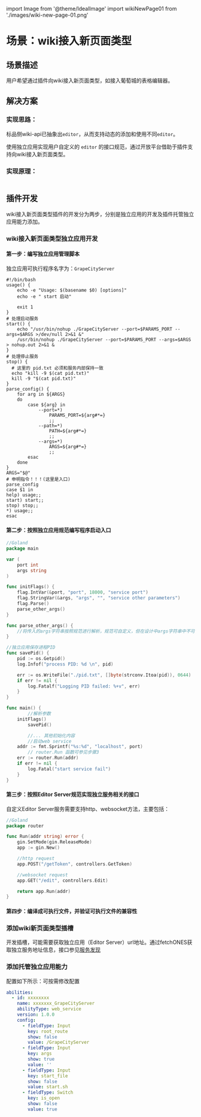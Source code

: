 import Image from '@theme/IdealImage'
import wikiNewPage01 from './images/wiki-new-page-01.png'

# 场景：wiki接入新页面类型


## 场景描述

用户希望通过插件向wiki接入新页面类型，如接入葡萄城的表格编辑器。

## 解决方案

### 实现思路：

标品侧wiki-api已抽象出`editor`，从而支持动态的添加和使用不同`editor`。

使用独立应用实现用户自定义的 `editor` 的接口规范，通过开放平台借助于插件支持向wiki接入新页面类型。

### 实现原理：

<Image img={wikiNewPage01}></Image>


## 插件开发

wiki接入新页面类型插件的开发分为两步，分别是独立应用的开发及插件托管独立应用能力添加。

### wiki接入新页面类型独立应用开发

#### 第一步：编写独立应用管理脚本

独立应用可执行程序名字为：`GrapeCityServer`

```shell title="workspace/start.sh"
#!/bin/bash
usage() {
    echo -e "Usage: $(basename $0) [options]"
    echo -e " start 启动"

    exit 1
}
# 处理启动服务
start() {
    echo "/usr/bin/nohup ./GrapeCityServer --port=$PARAMS_PORT --args=$ARGS >/dev/null 2>&1 &"
    /usr/bin/nohup ./GrapeCityServer --port=$PARAMS_PORT --args=$ARGS > nohup.out 2>&1 &
}
# 处理停止服务
stop() {
  # 这里的 pid.txt 必须和服务内部保持一致
  echo "kill -9 $(cat pid.txt)"
  kill -9 "$(cat pid.txt)"
}
parse_config() {
    for arg in ${ARGS}
    do
        case ${arg} in
            --port=*)
                PARAMS_PORT=${arg#*=}
                ;;
            --path=*)
                PATH=${arg#*=}
                ;;
            --args=*)
                ARGS=${arg#*=}
                ;;
        esac
    done
}
ARGS="$@"
# 申明指令！！！(这里是入口)
parse_config
case $1 in
help) usage;;
start) start;;
stop) stop;;
*) usage;;
esac
```

#### 第二步：按照独立应用规范编写程序启动入口

```go
//Goland
package main

var (
	port int
	args string
)

func initFlags() {
	flag.IntVar(&port, "port", 18000, "service port")
	flag.StringVar(&args, "args", "", "service other parameters")
	flag.Parse()
	parse_other_args()
}

func parse_other_args() {
    //将传入的args字符串按照规范进行解析，规范可自定义，但在设计中args字符串中不可有空白符
}

//独立应用保存进程PID
func savePid() {
	pid := os.Getpid()
	log.Infof("process PID: %d \n", pid)

	err := os.WriteFile("./pid.txt", []byte(strconv.Itoa(pid)), 0644)
	if err != nil {
		log.Fatalf("Logging PID failed: %+v", err)
	}
}

func main() {
        //解析参数
	initFlags()
        savePid()

        //... 其他初始化内容
        //启动web service
	addr := fmt.Sprintf("%s:%d", "localhost", port)
        // router.Run 函数可参见步骤3
	err := router.Run(addr)
	if err != nil {
		log.Fatal("start service fail")
	}
}
```

#### 第三步：按照Editor Server规范实现独立服务相关的接口

自定义Editor Server服务需要支持http、websocket方法，主要包括：

```go
//Goland
package router

func Run(addr string) error {
	gin.SetMode(gin.ReleaseMode)
	app := gin.New()

	//http request
	app.POST("/getToken", controllers.GetToken)

	//websocket request
	app.GET("/edit", controllers.Edit)

	return app.Run(addr)
}
```

#### 第四步：编译成可执行文件，并验证可执行文件的兼容性

### 添加wiki新页面类型插槽

开发插槽，可能需要获取独立应用（Editor Server）url地址。通过fetchONES获取独立服务地址信息，接口参见[服务发现](./apis/independent-service)


### 添加托管独立应用能力

配置如下所示：可按需修改配置

```yaml title="config/plugin.yaml"
abilities:
  - id: xxxxxxxx
    name: xxxxxxx_GrapeCityServer
    abilityType: web_service
    version: 1.0.0
    config:
      - fieldType: Input
        key: root_route
        show: false
        value: /GrapeCityServer
      - fieldType: Input
        key: args
        show: true
        value: ''
      - fieldType: Input
        key: start_file
        show: false
        value: start.sh
      - fieldType: Switch
        key: is_open
        show: false
        value: true
```
